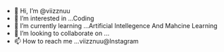 - 👋 Hi, I’m @viizznuu
- 👀 I’m interested in ...Coding
- 🌱 I’m currently learning ...Artificial Intellegence And Mahcine Learning
- 💞️ I’m looking to collaborate on ...
- 📫 How to reach me ...viizznuu@Instagram

<!---
viizznuu/viizznuu is a ✨ special ✨ repository because its `README.md` (this file) appears on your GitHub profile.
You can click the Preview link to take a look at your changes.
--->
